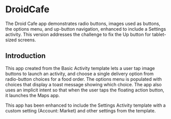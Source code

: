 DroidCafe
==============================================

The Droid Cafe app demonstrates radio buttons, images used as buttons, the options
menu, and up-button navigation, enhanced to include a Settings activity. This
version addresses the challenge to fix the Up button for tablet-sized screens.

Introduction
------------

This app created from the Basic Activity template lets a user tap image buttons
to launch an activity, and choose a single delivery option from radio-button
choices for a food order. The options menu is populated with choices that display
a toast message showing which choice. The app also uses an implicit intent
so that when the user taps the floating action button, it launches the Maps app.

This app has been enhanced to include the Settings Activity template with a
custom setting (Account: Market) and other settings from the template.
